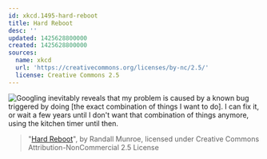 ```yaml
---
id: xkcd.1495-hard-reboot
title: Hard Reboot
desc: ''
updated: 1425628800000
created: 1425628800000
sources:
  name: xkcd
  url: 'https://creativecommons.org/licenses/by-nc/2.5/'
  license: Creative Commons 2.5
---
```

![Googling inevitably reveals that my problem is caused by a known bug triggered by doing \[the exact combination of things I want to do\]. I can fix it, or wait a few years until I don't want that combination of things anymore, using the kitchen timer until then.](https://imgs.xkcd.com/comics/hard_reboot.png)
> "[Hard Reboot](https://xkcd.com/1495/)", by Randall Munroe, licensed under Creative Commons Attribution-NonCommercial 2.5 License
